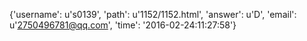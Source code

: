 {'username': u's0139', 'path': u'1152/1152.html', 'answer': u'D', 'email': u'2750496781@qq.com', 'time': '2016-02-24:11:27:58'}